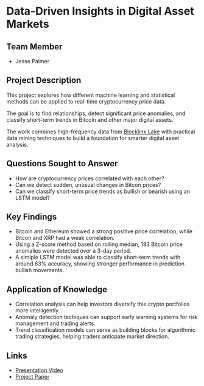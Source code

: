 # Data-Driven Insights in Digital Asset Markets

## Team Member

* Jesse Palmer

## Project Description

This project explores how different machine learning and statistical methods can
be applied to real-time cryptocurrency price data.

The goal is to find relationships, detect significant price anomalies, and
classify short-term trends in Bitcoin and other major digital assets.

The work combines high-frequency data from [Blocklink Lake](https://lake.blocklink.cloud/) with practical data mining techniques to build a foundation for smarter digital
asset analysis.

## Questions Sought to Answer

* How are cryptocurrency prices correlated with each other?
* Can we detect sudden, unusual changes in Bitcon prices?
* Can we classify short-term price trends as bullish or bearish using an LSTM
model?

## Key Findings

* Bitcoin and Ethereum showed a strong positive price correlation, while Bitcon
and XRP had a weak correlation.
* Using a Z-score method based on rolling median, 183 Bitcoin price anomalies
were detected over a 3-day period.
* A simlple LSTM model was able to classify short-term trends with around 63%
accuracy, showing stronger performance in prediction bullish movements.

## Application of Knowledge

* Correlation analysis can help investors diversify thie crypto portfolios more
intelligently.
* Anomaly detection techiques can support early warning systems for risk
management and trading alerts.
* Trend classification models can serve as building blocks for algorithmic
trading strategies, helping traders anticpate market direction.

## Links

* [Presentation Video](https://www.youtube.com/watch?v=e0Ut55ddRz0)
* [Project Paper]()

